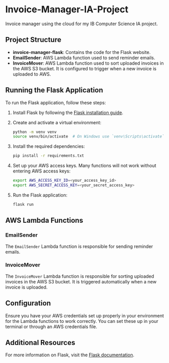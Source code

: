 # Invoice-Manager-IA-Project

Invoice manager using the cloud for my IB Computer Science IA project.

## Project Structure

- **invoice-manager-flask**: Contains the code for the Flask website.
- **EmailSender**: AWS Lambda function used to send reminder emails.
- **InvoiceMover**: AWS Lambda function used to sort uploaded invoices in the AWS S3 bucket. It is configured to trigger when a new invoice is uploaded to AWS.

## Running the Flask Application

To run the Flask application, follow these steps:

1. Install Flask by following the [Flask installation guide](https://flask.palletsprojects.com/en/3.0.x/installation/).
2. Create and activate a virtual environment:
    ```sh
    python -m venv venv
    source venv/bin/activate  # On Windows use `venv\Scripts\activate`
    ```

3. Install the required dependencies:
    ```sh
    pip install -r requirements.txt
    ```

4. Set up your AWS access keys. Many functions will not work without entering AWS access keys:
    ```sh
    export AWS_ACCESS_KEY_ID=<your_access_key_id>
    export AWS_SECRET_ACCESS_KEY=<your_secret_access_key>
    ```

5. Run the Flask application:
    ```sh
    flask run
    ```

## AWS Lambda Functions

### EmailSender

The `EmailSender` Lambda function is responsible for sending reminder emails. 

### InvoiceMover

The `InvoiceMover` Lambda function is responsible for sorting uploaded invoices in the AWS S3 bucket. It is triggered automatically when a new invoice is uploaded.

## Configuration

Ensure you have your AWS credentials set up properly in your environment for the Lambda functions to work correctly. You can set these up in your terminal or through an AWS credentials file.

## Additional Resources

For more information on Flask, visit the [Flask documentation](https://flask.palletsprojects.com/en/3.0.x/).
